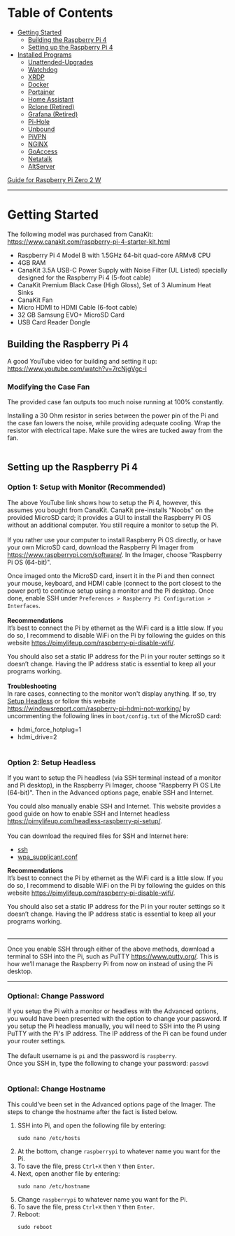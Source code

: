 # Table of Contents
* [Getting Started](#Getting-Started) <br>
  * [Building the Raspberry Pi 4](#Building-the-Raspberry-Pi-4)<br>
  * [Setting up the Raspberry Pi 4](#Setting-up-the-Raspberry-Pi-4)<br>
* [Installed Programs](#Installed-Programs)<br>
  * [Unattended-Upgrades](#Unattended-Upgrades)<br>
  * [Watchdog](#Watchdog)<br>
  * [XRDP](#XRDP)<br>
  * [Docker](#Docker)<br>
  * [Portainer](#Portainer)<br>
  * [Home Assistant](#Home-Assistant)<br>
  * [Rclone (Retired)](#Rclone)<br>
  * [Grafana (Retired)](#Grafana)<br>
  * [Pi-Hole](#Pi-Hole)<br>
  * [Unbound](#Unbound)<br>
  * [PiVPN](#PiVPN)<br>
  * [NGINX](#NGINX)<br>
  * [GoAccess](#GoAccess)<br>
  * [Netatalk](#Netatalk)<br>
  * [AltServer](#AltServer)<br>

[Guide for Raspberry Pi Zero 2 W](https://github.com/justinknguyen/PiGuide/wiki/Raspberry-Pi-Zero-2-W)
***

# Getting Started
The following model was purchased from CanaKit: https://www.canakit.com/raspberry-pi-4-starter-kit.html
* Raspberry Pi 4 Model B with 1.5GHz 64-bit quad-core ARMv8 CPU
* 4GB RAM
* CanaKit 3.5A USB-C Power Supply with Noise Filter (UL Listed) specially designed for the Raspberry Pi 4 (5-foot cable)
* CanaKit Premium Black Case (High Gloss), Set of 3 Aluminum Heat Sinks
* CanaKit Fan
* Micro HDMI to HDMI Cable (6-foot cable)
* 32 GB Samsung EVO+ MicroSD Card
* USB Card Reader Dongle

## Building the Raspberry Pi 4
A good YouTube video for building and setting it up: https://www.youtube.com/watch?v=7rcNjgVgc-I <br>
### Modifying the Case Fan
The provided case fan outputs too much noise running at 100% constantly. <br>

Installing a 30 Ohm resistor in series between the power pin of the Pi and the case fan lowers the noise, while providing adequate cooling. Wrap the resistor with electrical tape. Make sure the wires are tucked away from the fan.
<br><br>

## Setting up the Raspberry Pi 4
### Option 1: Setup with Monitor (Recommended)
The above YouTube link shows how to setup the Pi 4, however, this assumes you bought from CanaKit. CanaKit pre-installs "Noobs" on the provided MicroSD card; it provides a GUI to install the Raspberry Pi OS without an additional computer. You still require a monitor to setup the Pi. <br><br>
If you rather use your computer to install Raspberry Pi OS directly, or have your own MicroSD card, download the Raspberry Pi Imager from https://www.raspberrypi.com/software/. In the Imager, choose "Raspberry Pi OS (64-bit)". <br>

Once imaged onto the MicroSD card, insert it in the Pi and then connect your mouse, keyboard, and HDMI cable (connect to the port closest to the power port) to continue setup using a monitor and the Pi desktop. Once done, enable SSH under `Preferences > Raspberry Pi Configuration > Interfaces`. <br><br>
**Recommendations**<br>
It’s best to connect the Pi by ethernet as the WiFi card is a little slow. If you do so, I recommend to disable WiFi on the Pi by following the guides on this website https://pimylifeup.com/raspberry-pi-disable-wifi/.

You should also set a static IP address for the Pi in your router settings so it doesn’t change. Having the IP address static is essential to keep all your programs working. <br><br>
**Troubleshooting** <br>
In rare cases, connecting to the monitor won't display anything. If so, try [Setup Headless](#Setup-Headless) or follow this website https://windowsreport.com/raspberry-pi-hdmi-not-working/ by uncommenting the following lines in `boot/config.txt` of the MicroSD card:
* hdmi_force_hotplug=1
* hdmi_drive=2 
<br><br>

### Option 2: Setup Headless
If you want to setup the Pi headless (via SSH terminal instead of a monitor and Pi desktop), in the Raspberry Pi Imager, choose "Raspberry Pi OS Lite (64-bit)". Then in the Advanced options page, enable SSH and Internet.

You could also manually enable SSH and Internet. This website provides a good guide on how to enable SSH and Internet headless https://pimylifeup.com/headless-raspberry-pi-setup/. <br><br>
You can download the required files for SSH and Internet here:
* [ssh](https://github.com/justinknguyen/PiGuide/blob/349dbb43f6d59b7d5426713397d484182c751744/ssh) <br>
* [wpa_supplicant.conf](https://github.com/justinknguyen/PiGuide/blob/349dbb43f6d59b7d5426713397d484182c751744/wpa_supplicant.conf) 
<!-- -->
**Recommendations**<br>
It’s best to connect the Pi by ethernet as the WiFi card is a little slow. If you do so, I recommend to disable WiFi on the Pi by following the guides on this website https://pimylifeup.com/raspberry-pi-disable-wifi/.

You should also set a static IP address for the Pi in your router settings so it doesn’t change. Having the IP address static is essential to keep all your programs working. <br><br>

***********
Once you enable SSH through either of the above methods, download a terminal to SSH into the Pi, such as PuTTY https://www.putty.org/. This is how we’ll manage the Raspberry Pi from now on instead of using the Pi desktop.
***********

### Optional: Change Password
If you setup the Pi with a monitor or headless with the Advanced options, you would have been presented with the option to change your password. If you setup the Pi headless manually, you will need to SSH into the Pi using PuTTY with the Pi's IP address. The IP address of the Pi can be found under your router settings. <br><br>
The default username is `pi` and the password is `raspberry`. <br>
Once you SSH in, type the following to change your password:
`passwd`
<br><br>

### Optional: Change Hostname
This could’ve been set in the Advanced options page of the Imager. The steps to change the hostname after the fact is listed below.
1. SSH into Pi, and open the following file by entering:
    ```
    sudo nano /etc/hosts
    ```
2. At the bottom, change `raspberrypi` to whatever name you want for the Pi.
3. To save the file, press `Ctrl+X` then `Y` then `Enter`.
4. Next, open another file by entering:
    ```
    sudo nano /etc/hostname
    ```
5. Change `raspberrypi` to whatever name you want for the Pi.
6. To save the file, press `Ctrl+X` then `Y` then `Enter`.
7. Reboot:
    ```
    sudo reboot
    ```